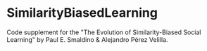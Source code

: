 # SimilarityBiasedLearning
Code supplement for the "The Evolution of Similarity-Biased Social Learning" by Paul E. Smaldino &amp; Alejandro Pérez Velilla.
